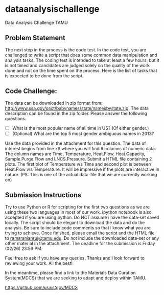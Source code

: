 # dataanalysischallenge
Data Analysis Challenge TAMU

## Problem Statement

The next step in the process is the code test. In the code test, you are challenged to write a script that does some common data manipulation and analysis tasks. The coding test is intended to take at least a few hours, but it is not timed and candidates are judged solely on the quality of the work done and not on the time spent on the process. Here is the list of tasks that is expected to be done from the script.

## Code Challenge:

The data can be downloaded in zip format from:
http://www.ssa.gov/oact/babynames/state/namesbystate.zip. The data description can be found in the zip folder. Please answer the following questions.
- [ ] What is the most popular name of all time in US? (Of either gender.)
- [ ] (Optional) What are the top 5 most gender ambiguous names in 2013?

Use the data provided in the attachment for this question. The data of interest begins from line 79 where you will find 6 columns of numeric data. The column names are Time, Temperature, Heat.Flow, Heat.Capacity, Sample.Purge.Flow and LNCS.Pressure. Submit a HTML file containing 2 plots. The first plot of Temperature v/s Time and second plot is between Heat.Flow v/s Temperature. It will be impressive if the plots are interactive in nature. (PS: This is one of the actual data-file that we are currently working on) 

## Submission Instructions

Try to use Python or R for scripting for the first two questions as we are using these two languages in most of our work. ipython notebook is also accepted if you are using python. Do NOT assume i have the data-set saved locally. The script should be elegant to download the data and do the analysis. Be sure to include code comments so that i know what you are trying to achieve. Once finished, please email the script and the HTML file to ramaranjanruj@tamu.edu. Do not include the downloaded data-set or any other material in the attachment. The deadline for the submission is Friday (02/26) 23:59 PM. 

Feel free to ask if you have any queries. Thanks and i look forward to reviewing your work. All the best!

In the meantime, please find a link to the Materials Data Curation System(MDCS) that we are seeking to adapt and deploy within TAMU.
 
https://github.com/usnistgov/MDCS
